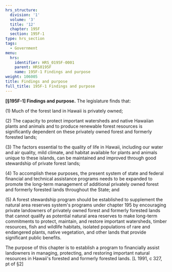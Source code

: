 ```yaml
---
hrs_structure:
  division: '1'
  volume: '3'
  title: '12'
  chapter: 195F
  section: 195F-1
type: hrs_section
tags:
  - Government
menu:
  hrs:
    identifier: HRS_0195F-0001
    parent: HRS0195F
    name: 195F-1 Findings and purpose
weight: 106005
title: Findings and purpose
full_title: 195F-1 Findings and purpose
---
```

**[§195F-1] Findings and purpose.** The legislature finds that:

(1) Much of the forest land in Hawaii is privately owned;

(2) The capacity to protect important watersheds and native Hawaiian plants and animals and to produce renewable forest resources is significantly dependent on these privately owned forest and formerly forested lands;

(3) The factors essential to the quality of life in Hawaii, including our water and air quality, mild climate, and habitat available for plants and animals unique to these islands, can be maintained and improved through good stewardship of private forest lands;

(4) To accomplish these purposes, the present system of state and federal financial and technical assistance programs needs to be expanded to promote the long-term management of additional privately owned forest and formerly forested lands throughout the State; and

(5) A forest stewardship program should be established to supplement the natural area reserves system's programs under chapter 195 by encouraging private landowners of privately owned forest and formerly forested lands that cannot qualify as potential natural area reserves to make long-term commitments to protect, maintain, and restore important watersheds, timber resources, fish and wildlife habitats, isolated populations of rare and endangered plants, native vegetation, and other lands that provide significant public benefits.

The purpose of this chapter is to establish a program to financially assist landowners in managing, protecting, and restoring important natural resources in Hawaii's forested and formerly forested lands. [L 1991, c 327, pt of §2]